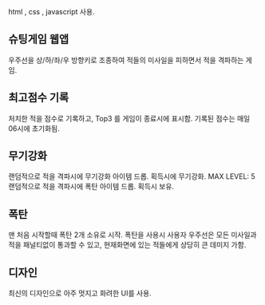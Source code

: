 html , css , javascript 사용.

## 슈팅게임 웹앱
우주선을 상/하/좌/우 방향키로 조종하여 적들의 미사일을 피하면서 적을 격파하는 게임.

## 최고점수 기록
처치한 적을 점수로 기록하고, Top3 를 게임이 종료시에 표시함.
기록된 점수는 매일 06시에 초기화됨.

## 무기강화
랜덤적으로 적을 격파시에 무기강화 아이템 드롭. 획득시에 무기강화. MAX LEVEL: 5
랜덤적으로 적을 격파시에 폭탄 아이템 드롭. 획득시 보유.

## 폭탄 
맨 처음 시작할때 폭탄 2개 소유로 시작.
폭탄을 사용시 사용자 우주선은 모든 미사일과 적을 패널티없이 통과할 수 있고, 현재화면에 있는 적들에게 상당히 큰 데미지 가함.

## 디자인
최신의 디자인으로 아주 멋지고 화려한 UI를 사용.
